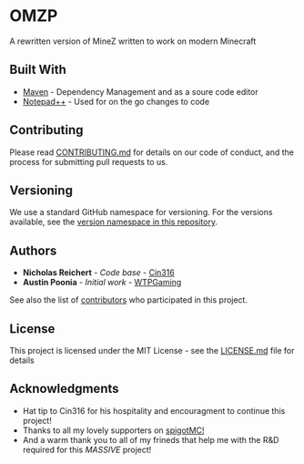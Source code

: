 # OMZP
A rewritten version of MineZ written to work on modern Minecraft

## Built With

* [Maven](https://maven.apache.org/) - Dependency Management and as a soure code editor
* [Notepad++](https://notepad-plus-plus.org/) - Used for on the go changes to code

## Contributing

Please read [CONTRIBUTING.md](https://gist.github.com/PurpleBooth/b24679402957c63ec426) for details on our code of conduct, and the process for submitting pull requests to us.

## Versioning

We use a standard GitHub namespace for versioning. For the versions available, see the [version namespace in this repository](https://github.com/WTPGaming/OMZP/tree/master/Versions). 

## Authors

* **Nicholas Reichert** - *Code base* - [Cin316](https://github.com/Cin316)
* **Austin Poonia** - *Initial work* - [WTPGaming](https://github.com/WTPGaming/)

See also the list of [contributors](https://github.com/WTPGaming/OMZP/contributors) who participated in this project.

## License

This project is licensed under the MIT License - see the [LICENSE.md](LICENSE.md) file for details

## Acknowledgments

* Hat tip to Cin316 for his hospitality and encouragment to continue this project!
* Thanks to all my lovely supporters on [spigotMC!](https://spigotmc.org)
* And a warm thank you to all of my frineds that help me with the R&D required for this *MASSIVE* project!
